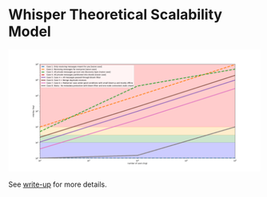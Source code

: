 # Whisper Theoretical Scalability Model

![](whisper_scalability.png)

See [write-up](https://vac.dev/fixing-whisper-with-waku) for more details.
